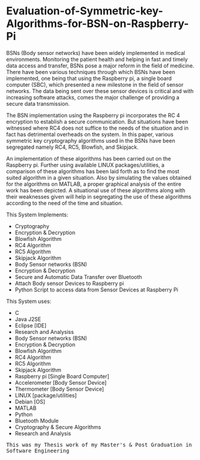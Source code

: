 # Evaluation-of-Symmetric-key-Algorithms-for-BSN-on-Raspberry-Pi

BSNs (Body sensor networks) have been widely implemented in medical environments. Monitoring the patient health and helping in fast and timely data access and transfer, BSNs pose a major reform in the field of medicine. There have been various techniques through which BSNs have been implemented, one being that using the Raspberry pi, a single board computer (SBC), which presented a new milestone in the field of sensor networks. The data being sent over these sensor devices is critical and with increasing software attacks, comes the major challenge of providing a secure data
transmission. 

The BSN implementation using the Raspberry pi incorporates the RC 4 encryption to establish a secure communication. But situations have been witnessed where RC4 does not suffice to the needs of the situation and in fact has detrimental overheads on the system. In this paper, various symmetric key cryptography algorithms used in the BSNs have been segregated namely RC4, RC5, Blowfish, and Skipjack. 

An implementation of these algorithms has been carried out on the Raspberry pi. Further using available LINUX packages/utilities, a comparison of these algorithms has been laid forth as to find the most suited algorithm in a given situation. Also by simulating the values obtained for the algorithms on MATLAB, a proper graphical analysis of the entire work has been depicted. A situational use of these algorithms along with their weaknesses given will help in segregating the use of these algorithms according to the need of the time and situation.

This System Implements:
* Cryptography
* Encryption & Decryption
* Blowfish Algorithm
* RC4 Algorithm
* RC5 Algorithm
* Skipjack Algorithm
* Body Sensor networks (BSN)
* Encryption & Decryption
* Secure and Automatic Data Transfer over Bluetooth
* Attach Body sensor Devices to Raspberry pi
* Python Script to access data from Sensor Devices at Raspberry Pi

This System uses:
* C
* Java J2SE
* Eclipse [IDE]
* Research and Analysiss
* Body Sensor networks (BSN)
* Encryption & Decryption
* Blowfish Algorithm
* RC4 Algorithm
* RC5 Algorithm
* Skipjack Algorithm
* Raspberry pi [Single Board Computer]
* Accelerometer [Body Sensor Device]
* Thermometer [Body Sensor Device]
* LINUX [package/utilities]
* Debian [OS]
* MATLAB
* Python
* Bluetooth Module
* Cryptography & Secure Algorithms
* Research and Analysis

<tt>This was my Thesis work of my Master's & Post Graduation in Software Engineering<tt>
